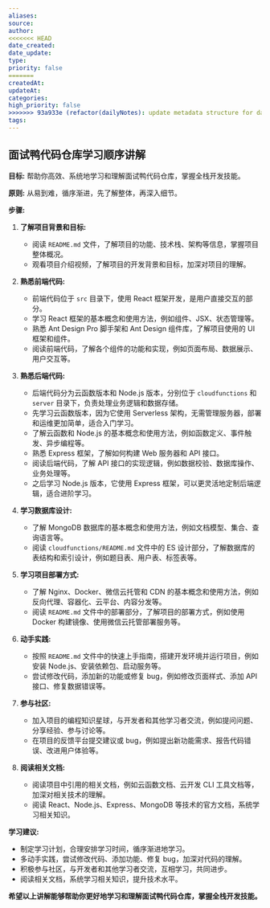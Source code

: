 ```yaml
---
aliases: 
source: 
author: 
<<<<<<< HEAD
date_created: 
date_update: 
type: 
priority: false
=======
createdAt: 
updateAt: 
categories: 
high_priority: false
>>>>>>> 93a933e (refactor(dailyNotes): update metadata structure for daily notes)
tags:
---
```

## 面试鸭代码仓库学习顺序讲解

**目标:** 帮助你高效、系统地学习和理解面试鸭代码仓库，掌握全栈开发技能。

**原则:** 从易到难，循序渐进，先了解整体，再深入细节。

**步骤:**

1. **了解项目背景和目标:**
   - 阅读 `README.md` 文件，了解项目的功能、技术栈、架构等信息，掌握项目整体概况。
   - 观看项目介绍视频，了解项目的开发背景和目标，加深对项目的理解。

2. **熟悉前端代码:**
   - 前端代码位于 `src` 目录下，使用 React 框架开发，是用户直接交互的部分。
   - 学习 React 框架的基本概念和使用方法，例如组件、JSX、状态管理等。
   - 熟悉 Ant Design Pro 脚手架和 Ant Design 组件库，了解项目使用的 UI 框架和组件。
   - 阅读前端代码，了解各个组件的功能和实现，例如页面布局、数据展示、用户交互等。

3. **熟悉后端代码:**
   - 后端代码分为云函数版本和 Node.js 版本，分别位于 `cloudfunctions` 和 `server` 目录下，负责处理业务逻辑和数据存储。
   - 先学习云函数版本，因为它使用 Serverless 架构，无需管理服务器，部署和运维更加简单，适合入门学习。
   - 了解云函数和 Node.js 的基本概念和使用方法，例如函数定义、事件触发、异步编程等。
   - 熟悉 Express 框架，了解如何构建 Web 服务器和 API 接口。
   - 阅读后端代码，了解 API 接口的实现逻辑，例如数据校验、数据库操作、业务处理等。
   - 之后学习 Node.js 版本，它使用 Express 框架，可以更灵活地定制后端逻辑，适合进阶学习。

4. **学习数据库设计:**
   - 了解 MongoDB 数据库的基本概念和使用方法，例如文档模型、集合、查询语言等。
   - 阅读 `cloudfunctions/README.md` 文件中的 ES 设计部分，了解数据库的表结构和索引设计，例如题目表、用户表、标签表等。

5. **学习项目部署方式:**
   - 了解 Nginx、Docker、微信云托管和 CDN 的基本概念和使用方法，例如反向代理、容器化、云平台、内容分发等。
   - 阅读 `README.md` 文件中的部署部分，了解项目的部署方式，例如使用 Docker 构建镜像、使用微信云托管部署服务等。

6. **动手实践:**
   - 按照 `README.md` 文件中的快速上手指南，搭建开发环境并运行项目，例如安装 Node.js、安装依赖包、启动服务等。
   - 尝试修改代码，添加新的功能或修复 bug，例如修改页面样式、添加 API 接口、修复数据错误等。

7. **参与社区:**
   - 加入项目的编程知识星球，与开发者和其他学习者交流，例如提问问题、分享经验、参与讨论等。
   - 在项目的反馈平台提交建议或 bug，例如提出新功能需求、报告代码错误、改进用户体验等。

8. **阅读相关文档:**
   - 阅读项目中引用的相关文档，例如云函数文档、云开发 CLI 工具文档等，加深对相关技术的理解。
   - 阅读 React、Node.js、Express、MongoDB 等技术的官方文档，系统学习相关知识。

**学习建议:**

- 制定学习计划，合理安排学习时间，循序渐进地学习。
- 多动手实践，尝试修改代码、添加功能、修复 bug，加深对代码的理解。
- 积极参与社区，与开发者和其他学习者交流，互相学习，共同进步。
- 阅读相关文档，系统学习相关知识，提升技术水平。

**希望以上讲解能够帮助你更好地学习和理解面试鸭代码仓库，掌握全栈开发技能。**